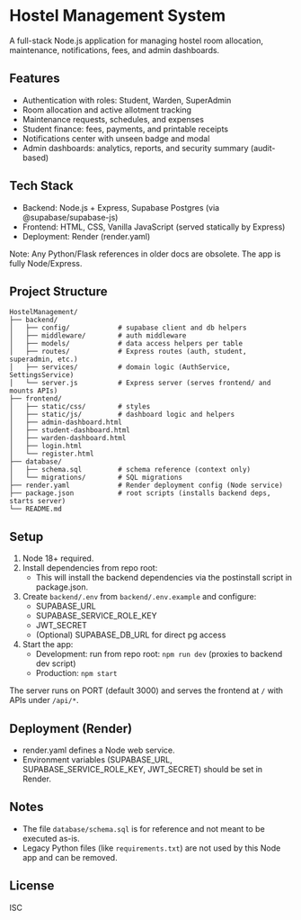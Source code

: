 # Hostel Management System

A full-stack Node.js application for managing hostel room allocation, maintenance, notifications, fees, and admin dashboards.

## Features

- Authentication with roles: Student, Warden, SuperAdmin
- Room allocation and active allotment tracking
- Maintenance requests, schedules, and expenses
- Student finance: fees, payments, and printable receipts
- Notifications center with unseen badge and modal
- Admin dashboards: analytics, reports, and security summary (audit-based)

## Tech Stack

- Backend: Node.js + Express, Supabase Postgres (via @supabase/supabase-js)
- Frontend: HTML, CSS, Vanilla JavaScript (served statically by Express)
- Deployment: Render (render.yaml)

Note: Any Python/Flask references in older docs are obsolete. The app is fully Node/Express.

## Project Structure

```
HostelManagement/
├── backend/
│   ├── config/            # supabase client and db helpers
│   ├── middleware/        # auth middleware
│   ├── models/            # data access helpers per table
│   ├── routes/            # Express routes (auth, student, superadmin, etc.)
│   ├── services/          # domain logic (AuthService, SettingsService)
│   └── server.js          # Express server (serves frontend/ and mounts APIs)
├── frontend/
│   ├── static/css/        # styles
│   ├── static/js/         # dashboard logic and helpers
│   ├── admin-dashboard.html
│   ├── student-dashboard.html
│   ├── warden-dashboard.html
│   ├── login.html
│   └── register.html
├── database/
│   ├── schema.sql         # schema reference (context only)
│   └── migrations/        # SQL migrations
├── render.yaml            # Render deployment config (Node service)
├── package.json           # root scripts (installs backend deps, starts server)
└── README.md
```

## Setup

1. Node 18+ required.
2. Install dependencies from repo root:
    - This will install the backend dependencies via the postinstall script in package.json.
3. Create `backend/.env` from `backend/.env.example` and configure:
    - SUPABASE_URL
    - SUPABASE_SERVICE_ROLE_KEY
    - JWT_SECRET
    - (Optional) SUPABASE_DB_URL for direct pg access
4. Start the app:
    - Development: run from repo root: `npm run dev` (proxies to backend dev script)
    - Production: `npm start`

The server runs on PORT (default 3000) and serves the frontend at `/` with APIs under `/api/*`.

## Deployment (Render)

- render.yaml defines a Node web service.
- Environment variables (SUPABASE_URL, SUPABASE_SERVICE_ROLE_KEY, JWT_SECRET) should be set in Render.

## Notes

- The file `database/schema.sql` is for reference and not meant to be executed as-is.
- Legacy Python files (like `requirements.txt`) are not used by this Node app and can be removed.

## License

ISC